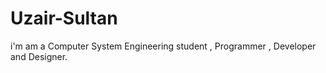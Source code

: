 # Uzair-Sultan
i'm am a Computer System Engineering student , Programmer , Developer and Designer. 
